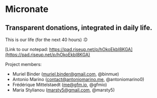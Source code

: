 # Micronate
## Transparent donations, integrated in daily life.

This is our life (for the next 40 hours) :D

[Link to our notepad: https://pad.riseup.net/p/hOkoEkbI8KGA](https://pad.riseup.net/p/hOkoEkbI8KGA)

Project members:

* Muriel Binder (muriel.binder@gmail.com, @binmue)
* Antonio Marino (contact@antoniomarino.me, @antoniomarino0)
* Frédérique Mittelstaedt (me@gfm.io, @gfmio)
* Maria Stylianou (marsty5@gmail.com, @marsty5)
